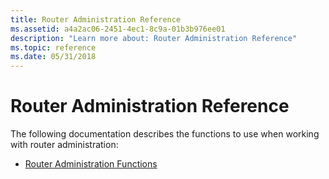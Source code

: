 ```yaml
---
title: Router Administration Reference
ms.assetid: a4a2ac06-2451-4ec1-8c9a-01b3b976ee01
description: "Learn more about: Router Administration Reference"
ms.topic: reference
ms.date: 05/31/2018
---
```


# Router Administration Reference

The following documentation describes the functions to use when working with router administration:

-   [Router Administration Functions](router-administration-functions.md)

 

 




